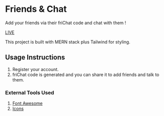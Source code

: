 # Friends & Chat

Add your friends via their friChat code and chat with them !

[LIVE](https://friends-chat-das-onrender.com/)

This project is built with MERN stack plus Tailwind for styling.

## Usage Instructions

1. Register your account.
2. friChat code is generated and you can share it to add friends and talk to them.

### External Tools Used

1. [Font Awesome](https://fontawesome.com/)
2. [Icons](https://www.flaticon.com/)
